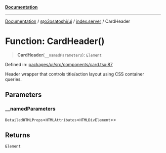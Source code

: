 [**Documentation**](../../../../README.md)

***

[Documentation](../../../../README.md) / [@o3osatoshi/ui](../../README.md) / [index.server](../README.md) / CardHeader

# Function: CardHeader()

> **CardHeader**(`__namedParameters`): `Element`

Defined in: [packages/ui/src/components/card.tsx:87](https://github.com/o3osatoshi/experiment/blob/54ab00df974a3e9f8283fbcd8c611ed1e0274132/packages/ui/src/components/card.tsx#L87)

Header wrapper that controls title/action layout using CSS container queries.

## Parameters

### \_\_namedParameters

`DetailedHTMLProps`\<`HTMLAttributes`\<`HTMLDivElement`\>\>

## Returns

`Element`
